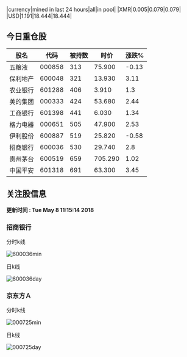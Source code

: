 |currency|mined in last 24 hours|all|in pool|
|XMR|0.005|0.079|0.079|
|USD|1.191|18.444|18.444|

## 今日重仓股 

|股名|代码|被持数|时价|涨跌%|
|---|---|---|---|---|
|五粮液|000858|313|75.900|-0.13|
|保利地产|600048|321|13.930|3.11|
|农业银行|601288|406|3.910|1.3|
|美的集团|000333|424|53.680|2.44|
|工商银行|601398|441|6.030|1.34|
|格力电器|000651|505|47.900|2.53|
|伊利股份|600887|519|25.820|-0.58|
|招商银行|600036|530|29.740|2.8|
|贵州茅台|600519|659|705.290|1.02|
|中国平安|601318|691|63.300|3.45|

## 关注股信息
**更新时间 : Tue May  8 11:15:14 2018**
### 招商银行 
分时k线

![600036min](http://image.sinajs.cn/newchart/min/n/sh600036.gif)

日k线

![600036day](http://image.sinajs.cn/newchart/daily/n/sh600036.gif)

### 京东方Ａ 
分时k线

![000725min](http://image.sinajs.cn/newchart/min/n/sz000725.gif)

日k线

![000725day](http://image.sinajs.cn/newchart/daily/n/sz000725.gif)
